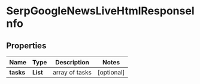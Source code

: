 # SerpGoogleNewsLiveHtmlResponseInfo


## Properties

| Name | Type | Description | Notes |
|------------ | ------------- | ------------- | -------------|
**tasks** | **List<SerpGoogleNewsLiveHtmlTaskInfo>** | array of tasks |[optional]|